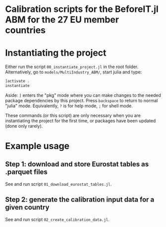 Calibration scripts for the BeforeIT.jl ABM for the 27 EU member countries
====

# Instantiating the project

Either run the script `00_instantiate_project.jl` in the root folder.
Alternatively, go to `models/MultiIndustry_ABM/`, start julia and
type:

``` julia
]activate .
instantiate
```

Aside: `]` enters the "pkg" mode where you can make changes to the
needed package dependencies by this project. Press `backspace` to
return to normal "julia" mode. Equivalently, `?` is for help mode, `;`
for shell mode.

These commands (or this script) are only necessary when you are
instantiating the project for the first time, or packages have been
updated (done only rarely).

# Example usage

## Step 1: download and store Eurostat tables as .parquet files

See and run script `01_download_eurostat_tables.jl`.

## Step 2: generate the calibration input data for a given country

See and run script `02_create_calibration_data.jl`.
